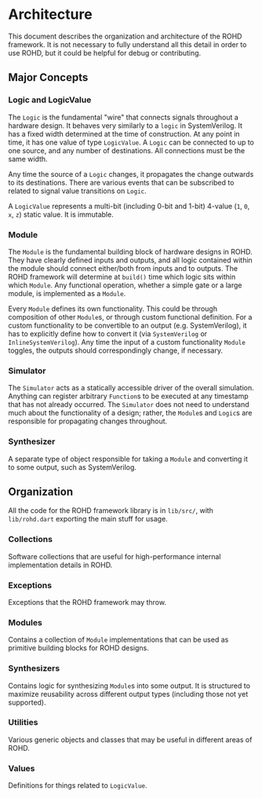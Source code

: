 # Architecture

This document describes the organization and architecture of the ROHD framework. It is not necessary to fully understand all this detail in order to use ROHD, but it could be helpful for debug or contributing.

## Major Concepts

### Logic and LogicValue

The `Logic` is the fundamental "wire" that connects signals throughout a hardware design. It behaves very similarly to a `logic` in SystemVerilog. It has a fixed width determined at the time of construction. At any point in time, it has one value of type `LogicValue`. A `Logic` can be connected to up to one source, and any number of destinations. All connections must be the same width.

Any time the source of a `Logic` changes, it propagates the change outwards to its destinations. There are various events that can be subscribed to related to signal value transitions on `Logic`.

A `LogicValue` represents a multi-bit (including 0-bit and 1-bit) 4-value (`1`, `0`, `x`, `z`) static value. It is immutable.

### Module

The `Module` is the fundamental building block of hardware designs in ROHD. They have clearly defined inputs and outputs, and all logic contained within the module should connect either/both from inputs and to outputs. The ROHD framework will determine at `build()` time which logic sits within which `Module`. Any functional operation, whether a simple gate or a large module, is implemented as a `Module`.

Every `Module` defines its own functionality. This could be through composition of other `Module`s, or through custom functional definition. For a custom functionality to be convertible to an output (e.g. SystemVerilog), it has to explicitly define how to convert it (via `SystemVerilog` or `InlineSystemVerilog`). Any time the input of a custom functionality `Module` toggles, the outputs should correspondingly change, if necessary.

### Simulator

The `Simulator` acts as a statically accessible driver of the overall simulation. Anything can register arbitrary `Function`s to be executed at any timestamp that has not already occurred. The `Simulator` does not need to understand much about the functionality of a design; rather, the `Module`s and `Logic`s are responsible for propagating changes throughout.

### Synthesizer

A separate type of object responsible for taking a `Module` and converting it to some output, such as SystemVerilog.

## Organization

All the code for the ROHD framework library is in `lib/src/`, with `lib/rohd.dart` exporting the main stuff for usage.

### Collections

Software collections that are useful for high-performance internal implementation details in ROHD.

### Exceptions

Exceptions that the ROHD framework may throw.

### Modules

Contains a collection of `Module` implementations that can be used as primitive building blocks for ROHD designs.

### Synthesizers

Contains logic for synthesizing `Module`s into some output. It is structured to maximize reusability across different output types (including those not yet supported).

### Utilities

Various generic objects and classes that may be useful in different areas of ROHD.

### Values

Definitions for things related to `LogicValue`.
